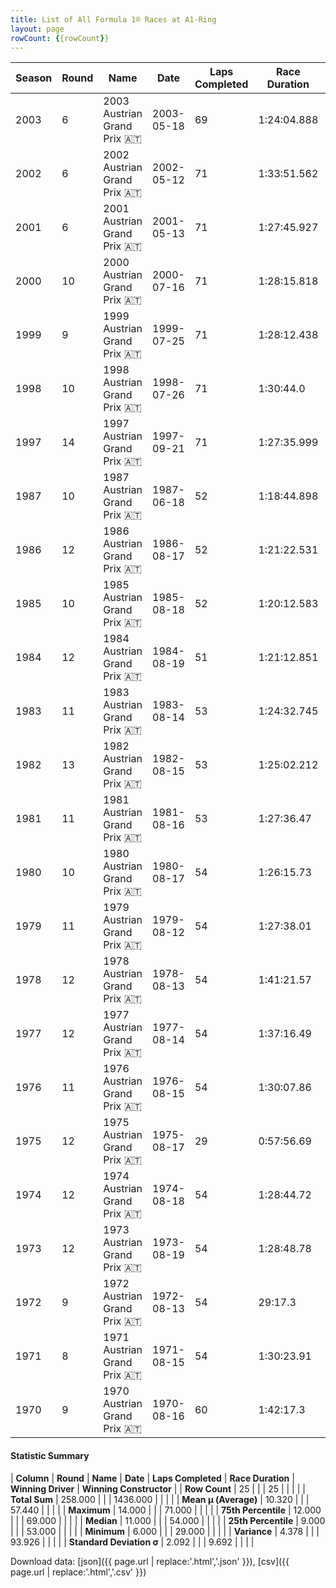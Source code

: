 ```yaml
---
title: List of All Formula 1® Races at A1-Ring
layout: page
rowCount: {{rowCount}}
---
```


| Season | Round | Name | Date | Laps Completed | Race Duration | Winning Driver | Winning Constructor |
|--|--|--|--|--|--|--|--|
| 2003 | 6 | 2003 Austrian Grand Prix 🇦🇹 | 2003-05-18 | 69 | 1:24:04.888 | Michael Schumacher 🇩🇪 | Ferrari 🇮🇹 |
| 2002 | 6 | 2002 Austrian Grand Prix 🇦🇹 | 2002-05-12 | 71 | 1:33:51.562 | Michael Schumacher 🇩🇪 | Ferrari 🇮🇹 |
| 2001 | 6 | 2001 Austrian Grand Prix 🇦🇹 | 2001-05-13 | 71 | 1:27:45.927 | David Coulthard 🇬🇧 | McLaren 🇬🇧 |
| 2000 | 10 | 2000 Austrian Grand Prix 🇦🇹 | 2000-07-16 | 71 | 1:28:15.818 | Mika Häkkinen 🇫🇮 | McLaren 🇬🇧 |
| 1999 | 9 | 1999 Austrian Grand Prix 🇦🇹 | 1999-07-25 | 71 | 1:28:12.438 | Eddie Irvine 🇬🇧 | Ferrari 🇮🇹 |
| 1998 | 10 | 1998 Austrian Grand Prix 🇦🇹 | 1998-07-26 | 71 | 1:30:44.0 | Mika Häkkinen 🇫🇮 | McLaren 🇬🇧 |
| 1997 | 14 | 1997 Austrian Grand Prix 🇦🇹 | 1997-09-21 | 71 | 1:27:35.999 | Jacques Villeneuve 🇨🇦 | Williams 🇬🇧 |
| 1987 | 10 | 1987 Austrian Grand Prix 🇦🇹 | 1987-06-18 | 52 | 1:18:44.898 | Nigel Mansell 🇬🇧 | Williams 🇬🇧 |
| 1986 | 12 | 1986 Austrian Grand Prix 🇦🇹 | 1986-08-17 | 52 | 1:21:22.531 | Alain Prost 🇫🇷 | McLaren 🇬🇧 |
| 1985 | 10 | 1985 Austrian Grand Prix 🇦🇹 | 1985-08-18 | 52 | 1:20:12.583 | Alain Prost 🇫🇷 | McLaren 🇬🇧 |
| 1984 | 12 | 1984 Austrian Grand Prix 🇦🇹 | 1984-08-19 | 51 | 1:21:12.851 | Niki Lauda 🇦🇹 | McLaren 🇬🇧 |
| 1983 | 11 | 1983 Austrian Grand Prix 🇦🇹 | 1983-08-14 | 53 | 1:24:32.745 | Alain Prost 🇫🇷 | Renault 🇫🇷 |
| 1982 | 13 | 1982 Austrian Grand Prix 🇦🇹 | 1982-08-15 | 53 | 1:25:02.212 | Elio de Angelis 🇮🇹 | Team Lotus 🇬🇧 |
| 1981 | 11 | 1981 Austrian Grand Prix 🇦🇹 | 1981-08-16 | 53 | 1:27:36.47 | Jacques Laffite 🇫🇷 | Ligier 🇫🇷 |
| 1980 | 10 | 1980 Austrian Grand Prix 🇦🇹 | 1980-08-17 | 54 | 1:26:15.73 | Jean-Pierre Jabouille 🇫🇷 | Renault 🇫🇷 |
| 1979 | 11 | 1979 Austrian Grand Prix 🇦🇹 | 1979-08-12 | 54 | 1:27:38.01 | Alan Jones 🇦🇺 | Williams 🇬🇧 |
| 1978 | 12 | 1978 Austrian Grand Prix 🇦🇹 | 1978-08-13 | 54 | 1:41:21.57 | Ronnie Peterson 🇸🇪 | Team Lotus 🇬🇧 |
| 1977 | 12 | 1977 Austrian Grand Prix 🇦🇹 | 1977-08-14 | 54 | 1:37:16.49 | Alan Jones 🇦🇺 | Shadow 🇬🇧 |
| 1976 | 11 | 1976 Austrian Grand Prix 🇦🇹 | 1976-08-15 | 54 | 1:30:07.86 | John Watson 🇬🇧 | Penske 🇺🇸 |
| 1975 | 12 | 1975 Austrian Grand Prix 🇦🇹 | 1975-08-17 | 29 | 0:57:56.69 | Vittorio Brambilla 🇮🇹 | March 🇬🇧 |
| 1974 | 12 | 1974 Austrian Grand Prix 🇦🇹 | 1974-08-18 | 54 | 1:28:44.72 | Carlos Reutemann 🇦🇷 | Brabham 🇬🇧 |
| 1973 | 12 | 1973 Austrian Grand Prix 🇦🇹 | 1973-08-19 | 54 | 1:28:48.78 | Ronnie Peterson 🇸🇪 | Team Lotus 🇬🇧 |
| 1972 | 9 | 1972 Austrian Grand Prix 🇦🇹 | 1972-08-13 | 54 | 29:17.3 | Emerson Fittipaldi 🇧🇷 | Team Lotus 🇬🇧 |
| 1971 | 8 | 1971 Austrian Grand Prix 🇦🇹 | 1971-08-15 | 54 | 1:30:23.91 | Jo Siffert 🇨🇭 | BRM 🇬🇧 |
| 1970 | 9 | 1970 Austrian Grand Prix 🇦🇹 | 1970-08-16 | 60 | 1:42:17.3 | Jacky Ickx 🇧🇪 | Ferrari 🇮🇹 |

#### Statistic Summary

| **Column** | **Round** | **Name** | **Date** | **Laps Completed** | **Race Duration** | **Winning Driver** | **Winning Constructor** |
| **Row Count** | 25 |  |  | 25 |  |  |  |
| **Total Sum** | 258.000 |  |  | 1436.000 |  |  |  |
| **Mean μ (Average)** | 10.320 |  |  | 57.440 |  |  |  |
| **Maximum** | 14.000 |  |  | 71.000 |  |  |  |
| **75th Percentile** | 12.000 |  |  | 69.000 |  |  |  |
| **Median** | 11.000 |  |  | 54.000 |  |  |  |
| **25th Percentile** | 9.000 |  |  | 53.000 |  |  |  |
| **Minimum** | 6.000 |  |  | 29.000 |  |  |  |
| **Variance** | 4.378 |  |  | 93.926 |  |  |  |
| **Standard Deviation σ** | 2.092 |  |  | 9.692 |  |  |  |

Download data: [json]({{ page.url | replace:'.html','.json' }}), [csv]({{ page.url | replace:'.html','.csv' }})
